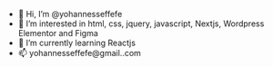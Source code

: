 - 👋 Hi, I’m @yohannesseffefe
- 👀 I’m interested in html, css, jquery, javascript, Nextjs, Wordpress Elementor and Figma
- 🌱 I’m currently learning Reactjs
- 📫 yohannesseffefe@gmail..com

<!---
yohannesseffefe/yohannesseffefe is a ✨ special ✨ repository because its `README.md` (this file) appears on your GitHub profile.
You can click the Preview link to take a look at your changes.
--->
